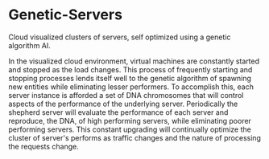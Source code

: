 # Genetic-Servers
Cloud visualized clusters of servers, self optimized using a genetic algorithm AI.

In the visualized cloud environment, virtual machines are constantly started and stopped as the load changes.  This process of frequently starting and stopping processes lends itself well to the genetic algorithm of spawning new entities while eliminating lesser performers.
To accomplish this, each server instance is afforded a set of DNA chromosomes that will control aspects of the performance of the underlying server.
Periodically the shepherd server will evaluate the performance of each server and reproduce, the DNA, of high performing servers, while eliminating poorer performing servers.
This constant upgrading will continually optimize the cluster of server's performs as traffic changes and the nature of processing the requests change.
